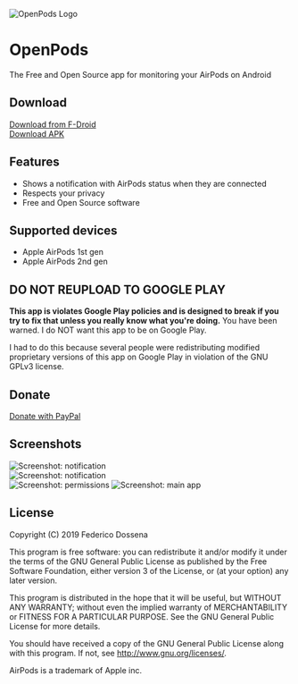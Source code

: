 ![OpenPods Logo](fastlane/metadata/android/en-US/images/featureGraphic.png)

# OpenPods
The Free and Open Source app for monitoring your AirPods on Android

## Download
[Download from F-Droid](https://f-droid.org/repository/browse/?fdid=com.dosse.airpods)  
[Download APK](https://downloads.fdossena.com/geth.php?r=openpods-apk)

## Features
* Shows a notification with AirPods status when they are connected
* Respects your privacy
* Free and Open Source software

## Supported devices
* Apple AirPods 1st gen
* Apple AirPods 2nd gen

## DO NOT REUPLOAD TO GOOGLE PLAY
**This app is violates Google Play policies and is designed to break if you try to fix that unless you really know what you're doing.** You have been warned. I do NOT want this app to be on Google Play.

I had to do this because several people were redistributing modified proprietary versions of this app on Google Play in violation of the GNU GPLv3 license.

## Donate
[Donate with PayPal](https://www.paypal.me/sineisochronic)

## Screenshots
![Screenshot: notification](fastlane/metadata/android/en-US/images/phoneScreenshots/screen1.png)  
![Screenshot: notification](fastlane/metadata/android/en-US/images/phoneScreenshots/screen2.png)  
![Screenshot: permissions](fastlane/metadata/android/en-US/images/phoneScreenshots/screen3.png)
![Screenshot: main app](fastlane/metadata/android/en-US/images/phoneScreenshots/screen4.png)

## License
Copyright (C) 2019 Federico Dossena

This program is free software: you can redistribute it and/or modify
it under the terms of the GNU General Public License as published by
the Free Software Foundation, either version 3 of the License, or
(at your option) any later version.

This program is distributed in the hope that it will be useful,
but WITHOUT ANY WARRANTY; without even the implied warranty of
MERCHANTABILITY or FITNESS FOR A PARTICULAR PURPOSE.  See the
GNU General Public License for more details.

You should have received a copy of the GNU General Public License
along with this program.  If not, see <http://www.gnu.org/licenses/>.

AirPods is a trademark of Apple inc.

